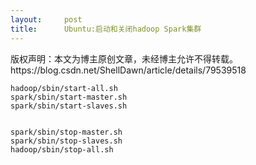 ```yaml
---
layout:     post
title:      Ubuntu:启动和关闭hadoop Spark集群
---
```

<div id="article_content" class="article_content clearfix csdn-tracking-statistics" data-pid="blog" data-mod="popu_307" data-dsm="post">
								<div class="article-copyright">
					版权声明：本文为博主原创文章，未经博主允许不得转载。					https://blog.csdn.net/ShellDawn/article/details/79539518				</div>
								            <div id="content_views" class="markdown_views prism-atom-one-dark">
							<!-- flowchart 箭头图标 勿删 -->
							<svg xmlns="http://www.w3.org/2000/svg" style="display: none;"><path stroke-linecap="round" d="M5,0 0,2.5 5,5z" id="raphael-marker-block" style="-webkit-tap-highlight-color: rgba(0, 0, 0, 0);"></path></svg>
							<pre class="prettyprint"><code class=" hljs avrasm">hadoop/sbin/start-all<span class="hljs-preprocessor">.sh</span>
spark/sbin/start-master<span class="hljs-preprocessor">.sh</span>
spark/sbin/start-slaves<span class="hljs-preprocessor">.sh</span>

spark/sbin/stop-master<span class="hljs-preprocessor">.sh</span>
spark/sbin/stop-slaves<span class="hljs-preprocessor">.sh</span>
hadoop/sbin/stop-all<span class="hljs-preprocessor">.sh</span></code></pre>            </div>
						<link href="https://csdnimg.cn/release/phoenix/mdeditor/markdown_views-9e5741c4b9.css" rel="stylesheet">
                </div>